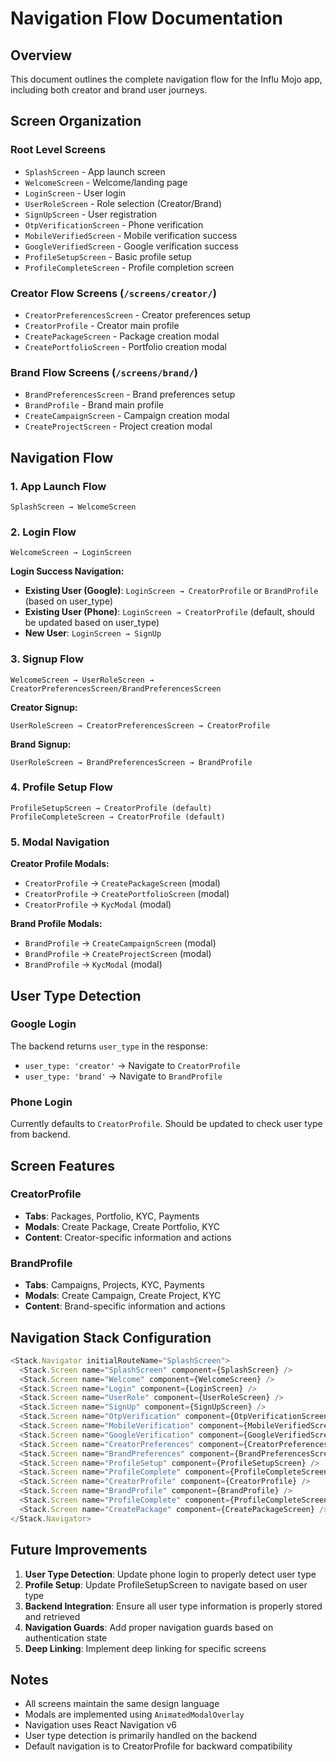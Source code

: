 # Navigation Flow Documentation

## Overview
This document outlines the complete navigation flow for the Influ Mojo app, including both creator and brand user journeys.

## Screen Organization

### Root Level Screens
- `SplashScreen` - App launch screen
- `WelcomeScreen` - Welcome/landing page
- `LoginScreen` - User login
- `UserRoleScreen` - Role selection (Creator/Brand)
- `SignUpScreen` - User registration
- `OtpVerificationScreen` - Phone verification
- `MobileVerifiedScreen` - Mobile verification success
- `GoogleVerifiedScreen` - Google verification success
- `ProfileSetupScreen` - Basic profile setup
- `ProfileCompleteScreen` - Profile completion screen

### Creator Flow Screens (`/screens/creator/`)
- `CreatorPreferencesScreen` - Creator preferences setup
- `CreatorProfile` - Creator main profile
- `CreatePackageScreen` - Package creation modal
- `CreatePortfolioScreen` - Portfolio creation modal

### Brand Flow Screens (`/screens/brand/`)
- `BrandPreferencesScreen` - Brand preferences setup
- `BrandProfile` - Brand main profile
- `CreateCampaignScreen` - Campaign creation modal
- `CreateProjectScreen` - Project creation modal

## Navigation Flow

### 1. App Launch Flow
```
SplashScreen → WelcomeScreen
```

### 2. Login Flow
```
WelcomeScreen → LoginScreen
```

**Login Success Navigation:**
- **Existing User (Google)**: `LoginScreen → CreatorProfile` or `BrandProfile` (based on user_type)
- **Existing User (Phone)**: `LoginScreen → CreatorProfile` (default, should be updated based on user_type)
- **New User**: `LoginScreen → SignUp`

### 3. Signup Flow
```
WelcomeScreen → UserRoleScreen → CreatorPreferencesScreen/BrandPreferencesScreen
```

**Creator Signup:**
```
UserRoleScreen → CreatorPreferencesScreen → CreatorProfile
```

**Brand Signup:**
```
UserRoleScreen → BrandPreferencesScreen → BrandProfile
```

### 4. Profile Setup Flow
```
ProfileSetupScreen → CreatorProfile (default)
ProfileCompleteScreen → CreatorProfile (default)
```

### 5. Modal Navigation

**Creator Profile Modals:**
- `CreatorProfile` → `CreatePackageScreen` (modal)
- `CreatorProfile` → `CreatePortfolioScreen` (modal)
- `CreatorProfile` → `KycModal` (modal)

**Brand Profile Modals:**
- `BrandProfile` → `CreateCampaignScreen` (modal)
- `BrandProfile` → `CreateProjectScreen` (modal)
- `BrandProfile` → `KycModal` (modal)

## User Type Detection

### Google Login
The backend returns `user_type` in the response:
- `user_type: 'creator'` → Navigate to `CreatorProfile`
- `user_type: 'brand'` → Navigate to `BrandProfile`

### Phone Login
Currently defaults to `CreatorProfile`. Should be updated to check user type from backend.

## Screen Features

### CreatorProfile
- **Tabs**: Packages, Portfolio, KYC, Payments
- **Modals**: Create Package, Create Portfolio, KYC
- **Content**: Creator-specific information and actions

### BrandProfile
- **Tabs**: Campaigns, Projects, KYC, Payments
- **Modals**: Create Campaign, Create Project, KYC
- **Content**: Brand-specific information and actions

## Navigation Stack Configuration

```typescript
<Stack.Navigator initialRouteName="SplashScreen">
  <Stack.Screen name="SplashScreen" component={SplashScreen} />
  <Stack.Screen name="Welcome" component={WelcomeScreen} />
  <Stack.Screen name="Login" component={LoginScreen} />
  <Stack.Screen name="UserRole" component={UserRoleScreen} />
  <Stack.Screen name="SignUp" component={SignUpScreen} />
  <Stack.Screen name="OtpVerification" component={OtpVerificationScreen} />
  <Stack.Screen name="MobileVerification" component={MobileVerifiedScreen} />
  <Stack.Screen name="GoogleVerification" component={GoogleVerifiedScreen} />
  <Stack.Screen name="CreatorPreferences" component={CreatorPreferencesScreen} />
  <Stack.Screen name="BrandPreferences" component={BrandPreferencesScreen} />
  <Stack.Screen name="ProfileSetup" component={ProfileSetupScreen} />
  <Stack.Screen name="ProfileComplete" component={ProfileCompleteScreen} />
  <Stack.Screen name="CreatorProfile" component={CreatorProfile} />
  <Stack.Screen name="BrandProfile" component={BrandProfile} />
  <Stack.Screen name="ProfileComplete" component={ProfileCompleteScreen} />
  <Stack.Screen name="CreatePackage" component={CreatePackageScreen} />
</Stack.Navigator>
```

## Future Improvements

1. **User Type Detection**: Update phone login to properly detect user type
2. **Profile Setup**: Update ProfileSetupScreen to navigate based on user type
3. **Backend Integration**: Ensure all user type information is properly stored and retrieved
4. **Navigation Guards**: Add proper navigation guards based on authentication state
5. **Deep Linking**: Implement deep linking for specific screens

## Notes

- All screens maintain the same design language
- Modals are implemented using `AnimatedModalOverlay`
- Navigation uses React Navigation v6
- User type detection is primarily handled on the backend
- Default navigation is to CreatorProfile for backward compatibility 